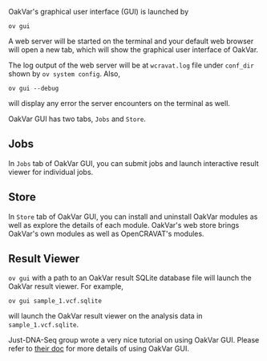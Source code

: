 OakVar's graphical user interface (GUI) is launched by

    ov gui

A web server will be started on the terminal and your default 
web browser will open a new tab, which will show the graphical 
user interface of OakVar.

The log output of the web server will be at `wcravat.log` file
under `conf_dir` shown by `ov system config`. Also,

    ov gui --debug

will display any error the server encounters on the terminal as well.

OakVar GUI has two tabs, `Jobs` and `Store`.

## Jobs

In `Jobs` tab of OakVar GUI, you can submit jobs and launch 
interactive result viewer for individual jobs.

## Store

In `Store` tab of OakVar GUI, you can install and uninstall OakVar
modules as well as explore the details of each module. OakVar's
web store brings OakVar's own modules as well as OpenCRAVAT's modules.

## Result Viewer

`ov gui` with a path to an OakVar result SQLite database file will launch
the OakVar result viewer. For example,

    ov gui sample_1.vcf.sqlite

will launch the OakVar result viewer on the analysis data in 
`sample_1.vcf.sqlite`.

Just-DNA-Seq group wrote a very nice tutorial on using OakVar GUI. Please refer to [their doc](https://just-dna-seq.readthedocs.io/en/oakvar/getting_started.html) for more details of using OakVar GUI.

